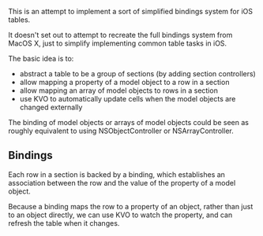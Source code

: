 This is an attempt to implement a sort of simplified bindings system for iOS tables.

It doesn't set out to attempt to recreate the full bindings system from MacOS X, just to simplify implementing common table tasks in iOS.

The basic idea is to:

- abstract a table to be a group of sections (by adding section controllers)
- allow mapping a property of a model object to a row in a section
- allow mapping an array of model objects to rows in a section
- use KVO to automatically update cells when the model objects are changed externally

The binding of model objects or arrays of model objects could be seen as roughly equivalent to using NSObjectController or NSArrayController.


Bindings
--------

Each row in a section is backed by a binding, which establishes an association between the row and the value of the property of a model object.

Because a binding maps the row to a property of an object,  rather than just to an object directly, we can use KVO to watch the property,
and can refresh the table when it changes.